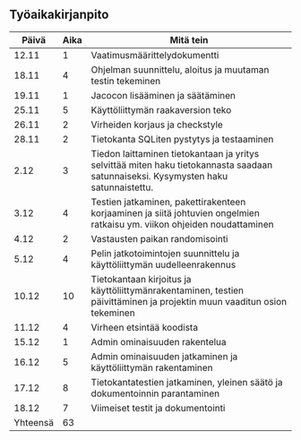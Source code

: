 ## Työaikakirjanpito

Päivä	|Aika	|Mitä tein 
--------|-------|---------
12.11|1|Vaatimusmäärittelydokumentti
18.11|4|Ohjelman suunnittelu, aloitus ja muutaman testin tekeminen
19.11|1|Jacocon lisääminen ja säätäminen
25.11|5|Käyttöliittymän raakaversion teko
26.11|2|Virheiden korjaus ja checkstyle
28.11|2|Tietokanta SQLiten pystytys ja testaaminen
2.12|3|Tiedon laittaminen tietokantaan ja yritys selvittää miten haku tietokannasta saadaan satunnaiseksi. Kysymysten haku satunnaistettu.
3.12|4|Testien jatkaminen, pakettirakenteen korjaaminen ja siitä johtuvien ongelmien ratkaisu ym. viikon ohjeiden noudattaminen
4.12|2|Vastausten paikan randomisointi
5.12|4|Pelin jatkotoimintojen suunnittelu ja käyttöliittymän uudelleenrakennus
10.12|10|Tietokantaan kirjoitus ja käyttöliittymänrakentaminen, testien päivittäminen ja projektin muun vaaditun osion tekeminen
11.12|4|Virheen etsintää koodista
15.12|1|Admin ominaisuuden rakentelua
16.12|5|Admin ominaisuuden jatkaminen ja käyttöliittymän rakentaminen
17.12|8|Tietokantatestien jatkaminen, yleinen säätö ja dokumentoinnin parantaminen
18.12|7|Viimeiset testit ja dokumentointi
Yhteensä|63|

